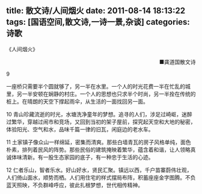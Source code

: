 title: 散文诗/人间烟火
date: 2011-08-14 18:13:22
tags: [国语空间,散文诗,一诗一景,杂谈]
categories: 诗歌
---
 <p>《人间烟火》</p> 
 <p align="right">■龚道国散文诗</p> 
 <p>9</p> 
 <p> 一座桥只需要半个圆就够了，另一半在水里。一个人的时光花费一半在忙乱的城里，另一半安顿在娴静的村庄。一个人的思想也只求半个时尚，另一半拴在传统的桩上。在晴朗的天空下撑起雨伞，从生活的一面找回另一面。</p> 
 <p>10 青山珍藏流逝的时光，水塘洗净童年的梦想。追寻的人们，涉足过崎岖，迷醉过繁华，穿越过闹市和竞场，又回到当初的架子屋前，探究起天空和大地的秘密，体验阳光、空气和水，品味千篇一律的旧瓦，闲庭边的老水车。</p> 
<!-- more --><p>11 土家镇子像众山一样绵延，密集而清爽。那些白墙青瓦的房子风格单纯，面色朴素，排列着民风的阵势。那些民俗的建筑掩映着繁华，蕴含着和谐，让人领略真诚体味清新。有一股生态家园的底子，有一种忠于生活的心迹。</p> 
 <p>12 仁者乐山，智者乐水。好山好水，贤民汇聚。镇远以西，千户苗寨蔚伟壮观，人们倚山面水，顺势而栖。人们用住宅的样式摆局布阵，积蓄座座金字图腾。不负蓝天照映，不负群峰呼应，彼此扎根梦想，世代相传精神。</p> 
